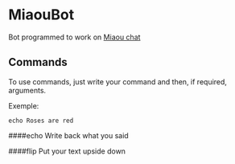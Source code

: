 MiaouBot
========

Bot programmed to work on [Miaou chat](http://dystroy.org/miaou)

Commands
--------
To use commands, just write your command and then, if required, arguments.

Exemple:

`echo Roses are red`

####echo
Write back what you said

####flip
Put your text upside down

